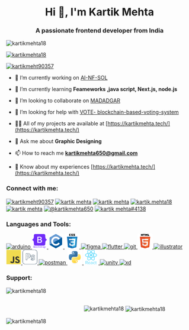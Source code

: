 
<h1 align="center">Hi 👋, I'm Kartik Mehta</h1>
<h3 align="center">A passionate frontend developer from India</h3>

<p align="left"> <img src="https://komarev.com/ghpvc/?username=kartikmehta18&label=Profile%20views&color=0e75b6&style=flat" alt="kartikmehta18" /> </p>

<p align="left"> <a href="https://github.com/ryo-ma/github-profile-trophy"><img src="https://github-profile-trophy.vercel.app/?username=kartikmehta18" alt="kartikmehta18" /></a> </p>

<p align="left"> <a href="https://twitter.com/kartikmeht90357" target="blank"><img src="https://img.shields.io/twitter/follow/kartikmeht90357?logo=twitter&style=for-the-badge" alt="kartikmeht90357" /></a> </p>

- 🔭 I’m currently working on [AI-NF-SOL](https://github.com/kartikmehta18/AI-NF-SOL.git)

- 🌱 I’m currently learning **Feameworks ,java script, Next.js, node.js**

- 👯 I’m looking to collaborate on [MADADGAR](https://devfolio.co/projects/madadgar-4bfb)

- 🤝 I’m looking for help with [VOTE- blockchain-based-voting-system](https://devfolio.co/projects/blockchain-based-voting-system-8eda)

- 👨‍💻 All of my projects are available at [https://kartikmehta.tech/](https://kartikmehta.tech/)

- 💬 Ask me about **Graphic Designing**

- 📫 How to reach me **kartikmehta650@gmail.com**

- 📄 Know about my experiences [https://kartikmehta.tech/](https://kartikmehta.tech/)

<h3 align="left">Connect with me:</h3>
<p align="left">
<a href="https://twitter.com/Kartikmehta_png" target="blank"><img align="center" src="https://raw.githubusercontent.com/rahuldkjain/github-profile-readme-generator/master/src/images/icons/Social/twitter.svg" alt="kartikmeht90357" height="30" width="40" /></a>
<a href="https://www.linkedin.com/in/kartik-mehta-6729b0255/" target="blank"><img align="center" src="https://raw.githubusercontent.com/rahuldkjain/github-profile-readme-generator/master/src/images/icons/Social/linked-in-alt.svg" alt="kartik mehta" height="30" width="40" /></a>
<a href="https://fb.com/kartik mehta" target="blank"><img align="center" src="https://raw.githubusercontent.com/rahuldkjain/github-profile-readme-generator/master/src/images/icons/Social/facebook.svg" alt="kartik mehta" height="30" width="40" /></a>
<a href="https://instagram.com/kartik.mehta18" target="blank"><img align="center" src="https://raw.githubusercontent.com/rahuldkjain/github-profile-readme-generator/master/src/images/icons/Social/instagram.svg" alt="kartik.mehta18" height="30" width="40" /></a>
<a href="https://www.youtube.com/c/kartik mehta" target="blank"><img align="center" src="https://raw.githubusercontent.com/rahuldkjain/github-profile-readme-generator/master/src/images/icons/Social/youtube.svg" alt="kartik mehta" height="30" width="40" /></a>
<a href="https://www.hackerrank.com/@kartikmehta650" target="blank"><img align="center" src="https://raw.githubusercontent.com/rahuldkjain/github-profile-readme-generator/master/src/images/icons/Social/hackerrank.svg" alt="@kartikmehta650" height="30" width="40" /></a>
<a href="https://discord.gg/kartik mehta#4138" target="blank"><img align="center" src="https://raw.githubusercontent.com/rahuldkjain/github-profile-readme-generator/master/src/images/icons/Social/discord.svg" alt="kartik mehta#4138" height="30" width="40" /></a>
</p>

<h3 align="left">Languages and Tools:</h3>
<p align="left"> <a href="https://www.arduino.cc/" target="_blank" rel="noreferrer"> <img src="https://cdn.worldvectorlogo.com/logos/arduino-1.svg" alt="arduino" width="40" height="40"/> </a> <a href="https://getbootstrap.com" target="_blank" rel="noreferrer"> <img src="https://raw.githubusercontent.com/devicons/devicon/master/icons/bootstrap/bootstrap-plain-wordmark.svg" alt="bootstrap" width="40" height="40"/> </a> <a href="https://www.cprogramming.com/" target="_blank" rel="noreferrer"> <img src="https://raw.githubusercontent.com/devicons/devicon/master/icons/c/c-original.svg" alt="c" width="40" height="40"/> </a> <a href="https://www.w3schools.com/css/" target="_blank" rel="noreferrer"> <img src="https://raw.githubusercontent.com/devicons/devicon/master/icons/css3/css3-original-wordmark.svg" alt="css3" width="40" height="40"/> </a> <a href="https://www.figma.com/" target="_blank" rel="noreferrer"> <img src="https://www.vectorlogo.zone/logos/figma/figma-icon.svg" alt="figma" width="40" height="40"/> </a> <a href="https://flutter.dev" target="_blank" rel="noreferrer"> <img src="https://www.vectorlogo.zone/logos/flutterio/flutterio-icon.svg" alt="flutter" width="40" height="40"/> </a> <a href="https://git-scm.com/" target="_blank" rel="noreferrer"> <img src="https://www.vectorlogo.zone/logos/git-scm/git-scm-icon.svg" alt="git" width="40" height="40"/> </a> <a href="https://www.w3.org/html/" target="_blank" rel="noreferrer"> <img src="https://raw.githubusercontent.com/devicons/devicon/master/icons/html5/html5-original-wordmark.svg" alt="html5" width="40" height="40"/> </a> <a href="https://www.adobe.com/in/products/illustrator.html" target="_blank" rel="noreferrer"> <img src="https://www.vectorlogo.zone/logos/adobe_illustrator/adobe_illustrator-icon.svg" alt="illustrator" width="40" height="40"/> </a> <a href="https://developer.mozilla.org/en-US/docs/Web/JavaScript" target="_blank" rel="noreferrer"> <img src="https://raw.githubusercontent.com/devicons/devicon/master/icons/javascript/javascript-original.svg" alt="javascript" width="40" height="40"/> </a> <a href="https://www.photoshop.com/en" target="_blank" rel="noreferrer"> <img src="https://raw.githubusercontent.com/devicons/devicon/master/icons/photoshop/photoshop-line.svg" alt="photoshop" width="40" height="40"/> </a> <a href="https://postman.com" target="_blank" rel="noreferrer"> <img src="https://www.vectorlogo.zone/logos/getpostman/getpostman-icon.svg" alt="postman" width="40" height="40"/> </a> <a href="https://www.python.org" target="_blank" rel="noreferrer"> <img src="https://raw.githubusercontent.com/devicons/devicon/master/icons/python/python-original.svg" alt="python" width="40" height="40"/> </a> <a href="https://reactjs.org/" target="_blank" rel="noreferrer"> <img src="https://raw.githubusercontent.com/devicons/devicon/master/icons/react/react-original-wordmark.svg" alt="react" width="40" height="40"/> </a> <a href="https://unity.com/" target="_blank" rel="noreferrer"> <img src="https://www.vectorlogo.zone/logos/unity3d/unity3d-icon.svg" alt="unity" width="40" height="40"/> </a> <a href="https://www.adobe.com/products/xd.html" target="_blank" rel="noreferrer"> <img src="https://cdn.worldvectorlogo.com/logos/adobe-xd.svg" alt="xd" width="40" height="40"/> </a> </p>

<h3 align="left">Support:</h3>
<p><a href="https://www.buymeacoffee.com/kartikmehta18"> <img align="left" src="https://cdn.buymeacoffee.com/buttons/v2/default-yellow.png" height="50" width="210" alt="kartikmehta18" /></a></p><br><br>

<p><img align="left" src="https://github-readme-stats.vercel.app/api/top-langs?username=kartikmehta18&show_icons=true&locale=en&layout=compact" alt="kartikmehta18" /></p>

<p>&nbsp;<img align="center" src="https://github-readme-stats.vercel.app/api?username=kartikmehta18&show_icons=true&locale=en" alt="kartikmehta18" /></p>

<p><img align="center" src="https://github-readme-streak-stats.herokuapp.com/?user=kartikmehta18&" alt="kartikmehta18" /></p>
